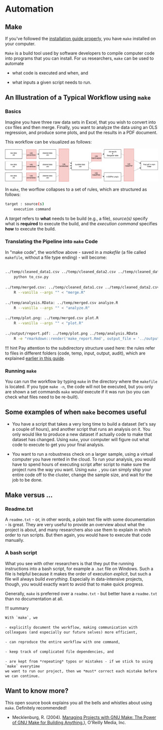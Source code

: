 # Automation

## Make

If you've followed the [installation guide properly](../setup/make.md), you have `make` installed on your computer.

`Make` is a build tool used by software developers to compile computer code into programs that you can install. For us
researchers, `make` can be used to automate

- what code is executed and when, and

- what inputs a given script needs to run.

## An Illustration of a Typical Workflow using `make`

### Basics

Imagine you have three raw data sets in Excel, that you wish to convert into csv files and then merge. Finally, you want to analyze the data using an OLS regression, and produce some plots, and put the results in a PDF document.

This workflow can be visualized as follows:

![Workflow](make_flowchart.png)

In `make`, the worflow collapses to a set of rules, which are structured as follows:

```bash
target : source(s) 
    execution command
```

A *target* refers to **what** needs to be build (e.g., a file),
*source(s)* specify what is **required** to execute the build, and
the *execution command* specifies **how** to execute the build.

### Translating the Pipeline into `make` Code

In "make code", the workflow above - saved in a *makefile* (a file called `makefile`, without a file type ending) - will become:

```bash

../temp/cleaned_data1.csv ../temp/cleaned_data2.csv ../temp/cleaned_data3.csv: ../input/raw_data1.xlsx ../input/raw_data2.xlsx ../input/raw_data3.xlsx python to_csv.py
   	python to_csv.py
	
../temp/merged.csv: ../temp/cleaned_data1.csv ../temp/cleaned_data2.csv ../temp/cleaned_data3.csv merge.R
   	R --vanilla --args "" < "merge.R"

../temp/analysis.RData: ../temp/merged.csv analyze.R
   	R --vanilla --args "" < "analyze.R"

../temp/plot.png: ../temp/merged.csv plot.R
   	R --vanilla --args "" < "plot.R"

../output/report.pdf: ../temp/plot.png ../temp/analysis.RData
	R -e "rmarkdown::render('make_report.Rmd', output_file = '../output/report.pdf')"

```

!!! hint
	Pay attention to the subdirectory structure used here: the rules refer to files in different folders (code, temp, input, output, audit), which are explained [earlier in this guide](directories.md).

### Running `make` 

You can run the workflow by typing `make` in the directory where the `makefile` is located.
If you type `make -n`, the code will not be executed, but you only are shown a set commands
`make` *would* execute if it was run (so you can check what files need to be re-built).

## Some examples of when `make` becomes useful

- You have a script that takes a very long time to build a dataset 
(let's say a couple of hours), and another script that runs an analysis on it.
You only would like to produce a new dataset if actually code to make that dataset has changed. 
Using `make`, your computer will figure out what code to execute to get you your final analysis.

- You want to run a robustness check on a larger sample, using a virtual computer you have rented in the cloud.
To run your analysis, you would have to spend hours of executing script after script to make sure the project runs the way you want.
Using `make `, you can simply ship your entire code off to the cluster, change the sample size, and wait for the job to be done.


## Make versus ...

### Readme.txt

A `readme.txt` - or, in other words, a plain text file with some documentation - is great. 
They are very useful to provide an overview about what the project is
about, and many researchers also use them to explain in which order to run scripts. But then again, 
you would have to execute that code manually. 

### A bash script

What you see with other researchers is that they put the running instructions into a bash script, 
for example a `.bat` file on Windows. Such a file is helpful because it makes the order of 
execution *explicit*, but such a file will always build *everything*. Especially in data-intensive
projects, though, you would exactly want to avoid that to make quick progress.

Generally, `make` is preferred over a `readme.txt` - but better have a `readme.txt` than no documentation at all.

!!! summary
	
	With `make`, we 

	- explicitly document the workflow, making communication with colleagues (and especially our future selves) more efficient,

	- can reproduce the entire workflow with one command,

	- keep track of complicated file dependencies, and

	- are kept from *repeating* typos or mistakes - if we stick to using `make` everytime
	we want to run our project, then we *must* correct each mistake before we can continue.

## Want to know more?

This open source book explains you all the bells and whistles about using `make`. Definitely recommended!

* Mecklenburg, R. (2004). [Managing Projects with GNU Make: The Power of GNU Make for Building Anything.](https://www.oreilly.com/openbook/make3/book/index.csp)), O'Reilly Media, Inc.


<!--



- We have three raw data sets (.xlsx)

- We want to convert these files to .csv files

- We want to merge all three files

- We want to analyze the data using an OLS regression

- We want to produce plots

- We want to combine those into a PDF

- We need to clean this data - to do so, we have one code file


